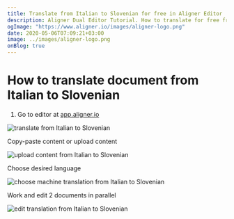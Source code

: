 ```yaml
---
title: Translate from Italian to Slovenian for free in Aligner Editor
description: Aligner Dual Editor Tutorial. How to translate for free from Italian to Slovenian. Aligner is multilingual document management platform. 
ogImage: "https://www.aligner.io/images/aligner-logo.png"
date: 2020-05-06T07:09:21+03:00
image: ../images/aligner-logo.png
onBlog: true
---
```


# How to translate document from Italian to Slovenian

1. Go to editor at [app.aligner.io](https://app.aligner.io "Aligner App web page")

![translate from Italian to Slovenian](../aligner-blank-editor.png "translate from Italian to Slovenian")

Copy-paste content or upload content

![upload content from Italian to Slovenian](../aligner-uploaded-document.png "upload content from Italian to Slovenian")

Choose desired language

![choose machine translation from Italian to Slovenian](../aligner-language-dropdown.png "choose machine translation from Italian to Slovenian")

Work and edit 2 documents in parallel

![edit translation from Italian to Slovenian](../aligner-double-sitded-editor.png "edit translation from Italian to Slovenian")


